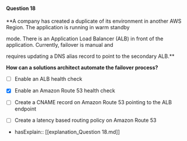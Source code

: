 #### Question  18


**A company has created a duplicate of its environment in another AWS Region. The application is running in warm standby

mode. There is an Application Load Balancer (ALB) in front of the application. Currently, failover is manual and

requires updating a DNS alias record to point to the secondary ALB.**


**How can a solutions architect automate the failover process?**


- [ ] Enable an ALB health check


- [x] Enable an Amazon Route 53 health check


- [ ] Create a CNAME record on Amazon Route 53 pointing to the ALB endpoint


- [ ] Create a latency based routing policy on Amazon Route 53



- hasExplain:: [[explanation_Question  18.md]]